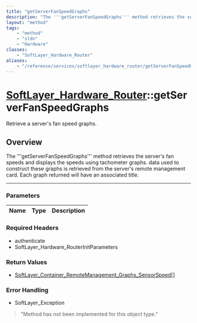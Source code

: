 ```yaml
---
title: "getServerFanSpeedGraphs"
description: "The '''getServerFanSpeedGraphs''' method retrieves the server's fan speeds and displays the speeds using tachometer grap... "
layout: "method"
tags:
    - "method"
    - "sldn"
    - "Hardware"
classes:
    - "SoftLayer_Hardware_Router"
aliases:
    - "/reference/services/softlayer_hardware_router/getServerFanSpeedGraphs"
---
```

# [SoftLayer_Hardware_Router](/reference/services/SoftLayer_Hardware_Router)::getServerFanSpeedGraphs

Retrieve a server's fan speed graphs.


## Overview 
The '''getServerFanSpeedGraphs''' method retrieves the server's fan speeds and displays the speeds using tachometer graphs. data used to construct these graphs is retrieved from the server's remote management card. Each graph returned will have an associated title. 

-----

### Parameters 
|Name | Type | Description |
| --- | --- | --- |


### Required Headers
* authenticate
* SoftLayer_Hardware_RouterInitParameters


### Return Values
* <a href='/reference/datatypes/SoftLayer_Container_RemoteManagement_Graphs_SensorSpeed'>SoftLayer_Container_RemoteManagement_Graphs_SensorSpeed[] </a>



### Error Handling

* SoftLayer_Exception 

> "Method has not been implemented for this object type." 



